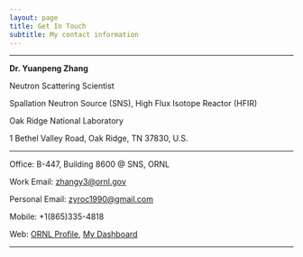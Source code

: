```yaml
---
layout: page
title: Get In Touch
subtitle: My contact information
---
```


---

**Dr. Yuanpeng Zhang**

Neutron Scattering Scientist

Spallation Neutron Source (SNS), High Flux Isotope Reactor (HFIR)

Oak Ridge National Laboratory

1 Bethel Valley Road, Oak Ridge, TN 37830, U.S.

---

Office: B-447, Building 8600 @ SNS, ORNL

Work Email: <a href="mailto: zhangy3@ornl.gov" target="_blank">zhangy3@ornl.gov</a>

Personal Email: <a href="mailto: zyroc1990@gmail.com" target="_blank">zyroc1990@gmail.com</a>

Mobile: +1(865)335-4818

Web: <a href="https://www.ornl.gov/staff-profile/yuanpeng-zhang" target="_blank">ORNL Profile</a>, <a href="https://dh.iris-home.net" target="_blank">My Dashboard</a>

---
